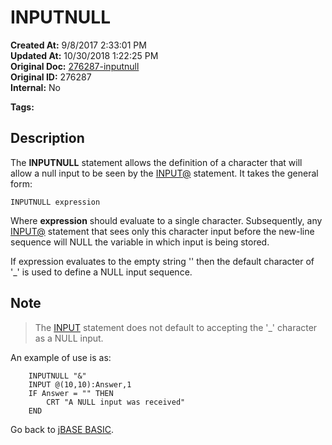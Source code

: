 # INPUTNULL

**Created At:** 9/8/2017 2:33:01 PM  
**Updated At:** 10/30/2018 1:22:25 PM  
**Original Doc:** [276287-inputnull](https://docs.jbase.com/36868-jbase-basic/276287-inputnull)  
**Original ID:** 276287  
**Internal:** No  

**Tags:**
<badge text='keyboard input' vertical='middle' />

## Description

The **INPUTNULL** statement allows the definition of a character that will allow a null input to be seen by the [INPUT@](./../input) statement. It takes the general form:

```
INPUTNULL expression
```

Where **expression** should evaluate to a single character. Subsequently, any [INPUT@](./../input) statement that sees only this character input before the new-line sequence will NULL the variable in which input is being stored.

If expression evaluates to the empty string '' then the default character of '\_' is used to define a NULL input sequence.

## Note

> The [INPUT](./../input) statement does not default to accepting the '\_' character as a NULL input.

An example of use is as:

```
    INPUTNULL "&"
    INPUT @(10,10):Answer,1
    IF Answer = "" THEN
        CRT "A NULL input was received"
    END
```

Go back to [jBASE BASIC](./../jbase-basic-programmers-reference-guide).
